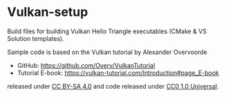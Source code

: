 # Vulkan-setup
Build files for building Vulkan Hello Triangle executables (CMake &amp; VS Solution templates).

Sample code is based on the Vulkan tutorial by Alexander Overvoorde
- GitHub: https://github.com/Overv/VulkanTutorial
- Tutorial E-book: https://vulkan-tutorial.com/Introduction#page_E-book

released under [CC BY-SA 4.0](https://creativecommons.org/licenses/by-sa/4.0/) and code released under [CC0 1.0 Universal](https://creativecommons.org/publicdomain/zero/1.0/).
